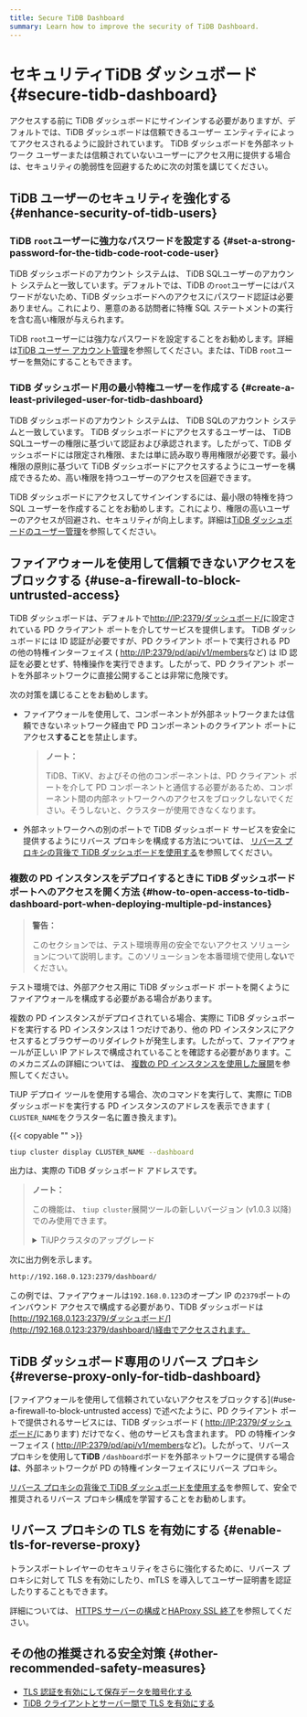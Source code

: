 ```yaml
---
title: Secure TiDB Dashboard
summary: Learn how to improve the security of TiDB Dashboard.
---
```


# セキュリティTiDB ダッシュボード {#secure-tidb-dashboard}

アクセスする前に TiDB ダッシュボードにサインインする必要がありますが、デフォルトでは、TiDB ダッシュボードは信頼できるユーザー エンティティによってアクセスされるように設計されています。 TiDB ダッシュボードを外部ネットワーク ユーザーまたは信頼されていないユーザーにアクセス用に提供する場合は、セキュリティの脆弱性を回避するために次の対策を講じてください。

## TiDB ユーザーのセキュリティを強化する {#enhance-security-of-tidb-users}

### TiDB <code>root</code>ユーザーに強力なパスワードを設定する {#set-a-strong-password-for-the-tidb-code-root-code-user}

TiDB ダッシュボードのアカウント システムは、 TiDB SQLユーザーのアカウント システムと一致しています。デフォルトでは、TiDB の`root`ユーザーにはパスワードがないため、TiDB ダッシュボードへのアクセスにパスワード認証は必要ありません。これにより、悪意のある訪問者に特権 SQL ステートメントの実行を含む高い権限が与えられます。

TiDB `root`ユーザーには強力なパスワードを設定することをお勧めします。詳細は[TiDB ユーザー アカウント管理](/user-account-management.md)を参照してください。または、TiDB `root`ユーザーを無効にすることもできます。

### TiDB ダッシュボード用の最小特権ユーザーを作成する {#create-a-least-privileged-user-for-tidb-dashboard}

TiDB ダッシュボードのアカウント システムは、 TiDB SQLのアカウント システムと一致しています。 TiDB ダッシュボードにアクセスするユーザーは、 TiDB SQLユーザーの権限に基づいて認証および承認されます。したがって、TiDB ダッシュボードには限定され権限、または単に読み取り専用権限が必要です。最小権限の原則に基づいて TiDB ダッシュボードにアクセスするようにユーザーを構成できるため、高い権限を持つユーザーのアクセスを回避できます。

TiDB ダッシュボードにアクセスしてサインインするには、最小限の特権を持つ SQL ユーザーを作成することをお勧めします。これにより、権限の高いユーザーのアクセスが回避され、セキュリティが向上します。詳細は[TiDB ダッシュボードのユーザー管理](/dashboard/dashboard-user.md)を参照してください。

## ファイアウォールを使用して信頼できないアクセスをブロックする {#use-a-firewall-to-block-untrusted-access}

TiDB ダッシュボードは、デフォルトで[http://IP:2379/ダッシュボード/](http://IP:2379/dashboard/)に設定されている PD クライアント ポートを介してサービスを提供します。 TiDB ダッシュボードには ID 認証が必要ですが、PD クライアント ポートで実行される PD の他の特権インターフェイス ( [http://IP:2379/pd/api/v1/members](http://IP:2379/pd/api/v1/members)など) は ID 認証を必要とせず、特権操作を実行できます。したがって、PD クライアント ポートを外部ネットワークに直接公開することは非常に危険です。

次の対策を講じることをお勧めします。

-   ファイアウォールを使用して、コンポーネントが外部ネットワークまたは信頼できないネットワーク経由で PD コンポーネントのクライアント ポートにアクセス**すること**を禁止します。

    > **ノート：**
    >
    > TiDB、TiKV、およびその他のコンポーネントは、PD クライアント ポートを介して PD コンポーネントと通信する必要があるため、コンポーネント間の内部ネットワークへのアクセスをブロックしないでください。そうしないと、クラスターが使用できなくなります。

-   外部ネットワークへの別のポートで TiDB ダッシュボード サービスを安全に提供するようにリバース プロキシを構成する方法については、 [リバース プロキシの背後で TiDB ダッシュボードを使用する](/dashboard/dashboard-ops-reverse-proxy.md)を参照してください。

### 複数の PD インスタンスをデプロイするときに TiDB ダッシュボード ポートへのアクセスを開く方法 {#how-to-open-access-to-tidb-dashboard-port-when-deploying-multiple-pd-instances}

> **警告：**
>
> このセクションでは、テスト環境専用の安全でないアクセス ソリューションについて説明します。このソリューションを本番環境で使用し**ない**でください。

テスト環境では、外部アクセス用に TiDB ダッシュボード ポートを開くようにファイアウォールを構成する必要がある場合があります。

複数の PD インスタンスがデプロイされている場合、実際に TiDB ダッシュボードを実行する PD インスタンスは 1 つだけであり、他の PD インスタンスにアクセスするとブラウザーのリダイレクトが発生します。したがって、ファイアウォールが正しい IP アドレスで構成されていることを確認する必要があります。このメカニズムの詳細については、 [複数の PD インスタンスを使用した展開](/dashboard/dashboard-ops-deploy.md#deployment-with-multiple-pd-instances)を参照してください。

TiUP デプロイ ツールを使用する場合、次のコマンドを実行して、実際に TiDB ダッシュボードを実行する PD インスタンスのアドレスを表示できます ( `CLUSTER_NAME`をクラスター名に置き換えます)。

{{< copyable "" >}}

```bash
tiup cluster display CLUSTER_NAME --dashboard
```

出力は、実際の TiDB ダッシュボード アドレスです。

> **ノート：**
>
> この機能は、 `tiup cluster`展開ツールの新しいバージョン (v1.0.3 以降) でのみ使用できます。
>
> <details><summary>TiUPクラスタのアップグレード</summary>
>
> {{< copyable "" >}}
>
> ```bash
> tiup update --self
> tiup update cluster --force
> ```
>
> </details>

次に出力例を示します。

```bash
http://192.168.0.123:2379/dashboard/
```

この例では、ファイアウォールは`192.168.0.123`のオープン IP の`2379`ポートのインバウンド アクセスで構成する必要があり、TiDB ダッシュボードは[http://192.168.0.123:2379/ダッシュボード/](http://192.168.0.123:2379/dashboard/)経由でアクセスされます。

## TiDB ダッシュボード専用のリバース プロキシ {#reverse-proxy-only-for-tidb-dashboard}

[ファイアウォールを使用して信頼されていないアクセスをブロックする](#use-a-firewall-to-block-untrusted access) で述べたように、PD クライアント ポートで提供されるサービスには、TiDB ダッシュボード ( [http://IP:2379/ダッシュボード/](http://IP:2379/dashboard/)にあります) だけでなく、他のサービスも含まれます。 PD の特権インターフェイス ( [http://IP:2379/pd/api/v1/members](http://IP:2379/pd/api/v1/members)など)。したがって、リバース プロキシを使用して**TiDB** `/dashboard`ボードを外部ネットワークに提供する場合<strong>は</strong>、外部ネットワークが PD の特権インターフェイスにリバース プロキシ。

[リバース プロキシの背後で TiDB ダッシュボードを使用する](/dashboard/dashboard-ops-reverse-proxy.md)を参照して、安全で推奨されるリバース プロキシ構成を学習することをお勧めします。

## リバース プロキシの TLS を有効にする {#enable-tls-for-reverse-proxy}

トランスポートレイヤーのセキュリティをさらに強化するために、リバース プロキシに対して TLS を有効にしたり、mTLS を導入してユーザー証明書を認証したりすることもできます。

詳細については、 [HTTPS サーバーの構成](http://nginx.org/en/docs/http/configuring_https_servers.html)と[HAProxy SSL 終了](https://www.haproxy.com/blog/haproxy-ssl-termination/)を参照してください。

## その他の推奨される安全対策 {#other-recommended-safety-measures}

-   [TLS 認証を有効にして保存データを暗号化する](/enable-tls-between-components.md)
-   [TiDB クライアントとサーバー間で TLS を有効にする](/enable-tls-between-clients-and-servers.md)
